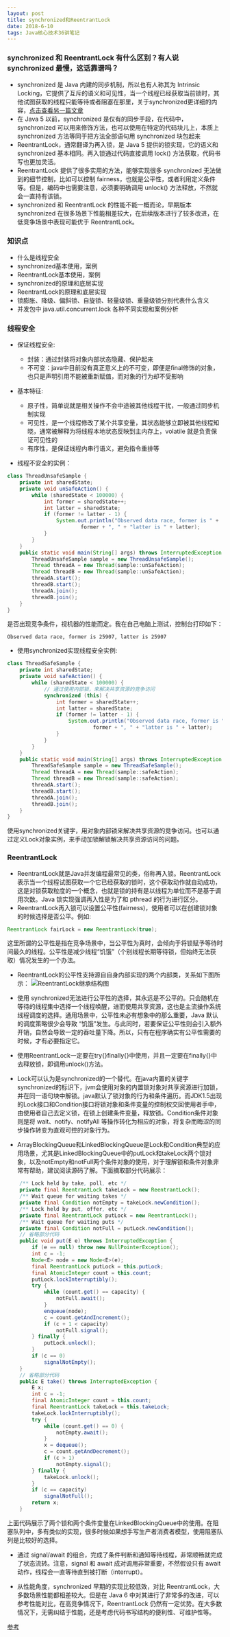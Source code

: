 ```yaml
---
layout: post
title: synchronized和ReentrantLock
date: 2018-6-10
tags: Java核心技术36讲笔记
---
```


### synchronized 和 ReentrantLock 有什么区别？有人说 synchronized 最慢，这话靠谱吗？
- synchronized 是 Java 内建的同步机制，所以也有人称其为 Intrinsic Locking，它提供了互斥的语义和可见性，当一个线程已经获取当前锁时，其他试图获取的线程只能等待或者阻塞在那里，关于synchronized更详细的内容，[点击查看另一篇文章](http://www.heshengbang.tech/2018/05/Java的synchronized关键字/)
- 在 Java 5 以前，synchronized 是仅有的同步手段，在代码中， synchronized 可以用来修饰方法，也可以使用在特定的代码块儿上，本质上 synchronized 方法等同于把方法全部语句用 synchronized 块包起来
- ReentrantLock，通常翻译为再入锁，是 Java 5 提供的锁实现，它的语义和 synchronized 基本相同。再入锁通过代码直接调用 lock() 方法获取，代码书写也更加灵活。
- ReentrantLock 提供了很多实用的方法，能够实现很多 synchronized 无法做到的细节控制，比如可以控制 fairness，也就是公平性，或者利用定义条件等。但是，编码中也需要注意，必须要明确调用 unlock() 方法释放，不然就会一直持有该锁。
- synchronized 和 ReentrantLock 的性能不能一概而论，早期版本 synchronized 在很多场景下性能相差较大，在后续版本进行了较多改进，在低竞争场景中表现可能优于 ReentrantLock。

### 知识点
- 什么是线程安全
- synchronized基本使用，案例
- ReentrantLock基本使用，案例
- synchronized的原理和底层实现
- ReentrantLock的原理和底层实现
- 锁膨胀、降级、偏斜锁、自旋锁、轻量级锁、重量级锁分别代表什么含义
- 并发包中 java.util.concurrent.lock 各种不同实现和案例分析

### 线程安全
- 保证线程安全:
	- 封装：通过封装将对象内部状态隐藏、保护起来
	- 不可变：java中目前没有真正意义上的不可变，即便是final修饰的对象，也只是声明引用不能被重新赋值，而对象的行为却不受影响

- 基本特征:
	- 原子性，简单说就是相关操作不会中途被其他线程干扰，一般通过同步机制实现
	- 可见性，是一个线程修改了某个共享变量，其状态能够立即被其他线程知晓，通常被解释为将线程本地状态反映到主内存上，volatile 就是负责保证可见性的
	- 有序性，是保证线程内串行语义，避免指令重排等

- 线程不安全的实例：
```java
class ThreadUnsafeSample {
    private int sharedState;
    private void unSafeAction() {
        while (sharedState < 100000) {
            int former = sharedState++;
            int latter = sharedState;
            if (former != latter - 1) {
                System.out.println("Observed data race, former is " +
                        former + ", " + "latter is " + latter);
            }
        }
    }
    public static void main(String[] args) throws InterruptedException {
        ThreadUnsafeSample sample = new ThreadUnsafeSample();
        Thread threadA = new Thread(sample::unSafeAction);
        Thread threadB = new Thread(sample::unSafeAction);
        threadA.start();
        threadB.start();
        threadA.join();
        threadB.join();
    }
}
```
是否出现竞争条件，视机器的性能而定。我在自己电脑上测试，控制台打印如下：
```
Observed data race, former is 25907, latter is 25907
```

- 使用synchronized实现线程安全实例:
```java
class ThreadSafeSample {
    private int sharedState;
    private void safeAction() {
        while (sharedState < 100000) {
            // 通过使用内部锁，来解决共享资源的竞争访问
            synchronized (this) {
                int former = sharedState++;
                int latter = sharedState;
                if (former != latter - 1) {
                    System.out.println("Observed data race, former is " +
                            former + ", " + "latter is " + latter);
                }
            }
        }
    }
    public static void main(String[] args) throws InterruptedException {
        ThreadSafeSample sample = new ThreadSafeSample();
        Thread threadA = new Thread(sample::safeAction);
        Thread threadB = new Thread(sample::safeAction);
        threadA.start();
        threadB.start();
        threadA.join();
        threadB.join();
    }
}
```
使用synchronized关键字，用对象内部锁来解决共享资源的竞争访问。也可以通过定义Lock对象实例，来手动加锁解锁解决共享资源访问的问题。

### ReentrantLock
- ReentrantLock就是Java并发编程最常见的类，俗称再入锁。ReentrantLock表示当一个线程试图获取一个它已经获取的锁时，这个获取动作就自动成功，这是对锁获取粒度的一个概念，也就是锁的持有是以线程为单位而不是基于调用次数。Java 锁实现强调再入性是为了和 pthread 的行为进行区分。
- ReentrantLock再入锁可以设置公平性(fairness)，使用者可以在创建锁对象的时候选择是否公平。例如:
```java
ReentrantLock fairLock = new ReentrantLock(true);
```
这里所谓的公平性是指在竞争场景中，当公平性为真时，会倾向于将锁赋予等待时间最久的线程。公平性是减少线程“饥饿”（个别线程长期等待锁，但始终无法获取）情况发生的一个办法。

- ReentrantLock的公平性支持源自自身内部实现的两个内部类，关系如下图所示：
![ReentrantLock继承结构图](https://github.com/heshengbang/heshengbang.github.io/raw/master/images/javabasic/ReentrantLock继承体系图.jpg)

- 使用 synchronized无法进行公平性的选择，其永远是不公平的。只会随机在等待的线程集中选择一个线程唤醒，进而使用共享资源，这也是主流操作系统线程调度的选择。通用场景中，公平性未必有想象中的那么重要，Java 默认的调度策略很少会导致 “饥饿”发生。与此同时，若要保证公平性则会引入额外开销，自然会导致一定的吞吐量下降。所以，只有在程序确实有公平性需要的时候，才有必要指定它。

- 使用ReentrantLock一定要在try{}finally{}中使用，并且一定要在finally{}中去释放锁，即调用unlock()方法。

- Lock可以认为是synchronized的一个替代。在java内置的关键字synchronized的标识下，jvm会使用对象的内置锁对象对共享资源进行加锁，并在同一语句块中解锁。java默认了锁对象的行为和条件遍历。而JDK1.5出现的Lock接口和Condition接口将锁对象和条件变量的控制权交回使用者手中，由使用者自己去定义锁，在锁上创建条件变量，释放锁。Condition条件对象则是将 wait、notify、notifyAll 等操作转化为相应的对象，将复杂而晦涩的同步操作转变为直观可控的对象行为。

- ArrayBlockingQueue和LinkedBlockingQueue是Lock和Condition典型的应用场景，尤其是LinkedBlockingQueue中的putLock和takeLock两个锁对象，以及notEmpty和notFull两个条件对象的使用，对于理解锁和条件对象非常有帮助，建议阅读源码了解。下面摘取部分代码展示：
```java
	/** Lock held by take, poll, etc */
    private final ReentrantLock takeLock = new ReentrantLock();
    /** Wait queue for waiting takes */
    private final Condition notEmpty = takeLock.newCondition();
    /** Lock held by put, offer, etc */
    private final ReentrantLock putLock = new ReentrantLock();
    /** Wait queue for waiting puts */
    private final Condition notFull = putLock.newCondition();
    // 省略部分代码
    public void put(E e) throws InterruptedException {
        if (e == null) throw new NullPointerException();
        int c = -1;
        Node<E> node = new Node<E>(e);
        final ReentrantLock putLock = this.putLock;
        final AtomicInteger count = this.count;
        putLock.lockInterruptibly();
        try {
            while (count.get() == capacity) {
                notFull.await();
            }
            enqueue(node);
            c = count.getAndIncrement();
            if (c + 1 < capacity)
                notFull.signal();
        } finally {
            putLock.unlock();
        }
        if (c == 0)
            signalNotEmpty();
    }
	// 省略部分代码
    public E take() throws InterruptedException {
        E x;
        int c = -1;
        final AtomicInteger count = this.count;
        final ReentrantLock takeLock = this.takeLock;
        takeLock.lockInterruptibly();
        try {
            while (count.get() == 0) {
                notEmpty.await();
            }
            x = dequeue();
            c = count.getAndDecrement();
            if (c > 1)
                notEmpty.signal();
        } finally {
            takeLock.unlock();
        }
        if (c == capacity)
            signalNotFull();
        return x;
    }
```
  上面代码展示了两个锁和两个条件变量在LinkedBlockingQueue中的使用。在阻塞队列中，多有类似的实现，很多时候如果想手写生产者消费者模型，使用阻塞队列是比较好的选择。

- 通过 signal/await 的组合，完成了条件判断和通知等待线程，非常顺畅就完成了状态流转。注意，signal 和 await 成对调用非常重要，不然假设只有 await 动作，线程会一直等待直到被打断（interrupt）。

- 从性能角度，synchronized 早期的实现比较低效，对比 ReentrantLock，大多数场景性能都相差较大。但是在 Java 6 中对其进行了非常多的改进，可以参考性能对比，在高竞争情况下，ReentrantLock 仍然有一定优势。在大多数情况下，无需纠结于性能，还是考虑代码书写结构的便利性、可维护性等。


[参考](https://time.geekbang.org/column/article/8799)